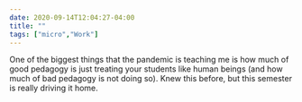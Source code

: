 ```yaml
---
date: 2020-09-14T12:04:27-04:00
title: ""
tags: ["micro","Work"]
---
```

One of the biggest things that the pandemic is teaching me is how much of good pedagogy is just treating your students like human beings (and how much of bad pedagogy is not doing so). Knew this before, but this semester is really driving it home.
